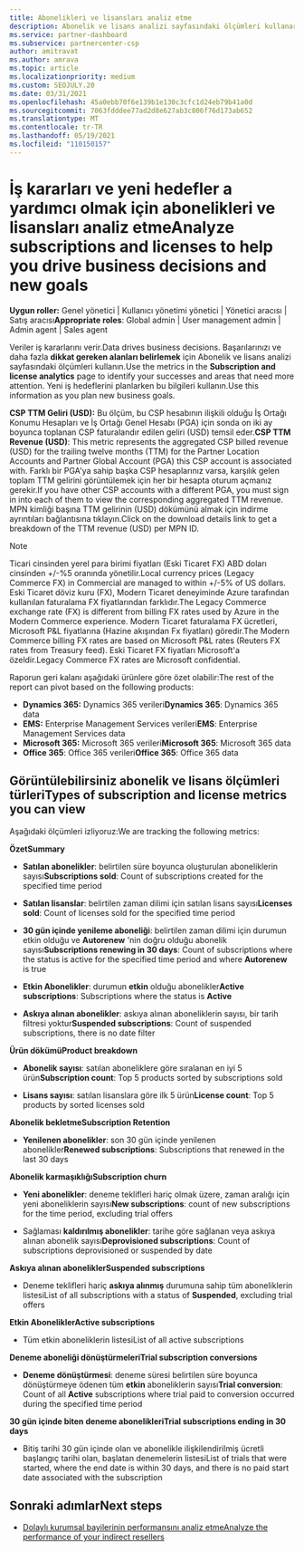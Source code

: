 ```yaml
---
title: Abonelikleri ve lisansları analiz etme
description: Abonelik ve lisans analizi sayfasındaki ölçümleri kullanarak başarılarınızı ve daha fazla dikkat gereken alanları tanımlamayı öğrenin.
ms.service: partner-dashboard
ms.subservice: partnercenter-csp
author: amitravat
ms.author: amrava
ms.topic: article
ms.localizationpriority: medium
ms.custom: SEOJULY.20
ms.date: 03/31/2021
ms.openlocfilehash: 45a0ebb70f6e139b1e130c3cfc1d24eb79b41a0d
ms.sourcegitcommit: 7063fdddee77ad2d8e627ab3c806f76d173ab652
ms.translationtype: MT
ms.contentlocale: tr-TR
ms.lasthandoff: 05/19/2021
ms.locfileid: "110150157"
---
```

# <a name="analyze-subscriptions-and-licenses-to-help-you-drive-business-decisions-and-new-goals"></a><span data-ttu-id="dbb77-103">İş kararları ve yeni hedefler a yardımcı olmak için abonelikleri ve lisansları analiz etme</span><span class="sxs-lookup"><span data-stu-id="dbb77-103">Analyze subscriptions and licenses to help you drive business decisions and new goals</span></span>

<span data-ttu-id="dbb77-104">**Uygun roller:** Genel yönetici | Kullanıcı yönetimi yönetici | Yönetici aracısı | Satış aracısı</span><span class="sxs-lookup"><span data-stu-id="dbb77-104">**Appropriate roles**: Global admin | User management admin | Admin agent | Sales agent</span></span>

<span data-ttu-id="dbb77-105">Veriler iş kararlarını verir.</span><span class="sxs-lookup"><span data-stu-id="dbb77-105">Data drives business decisions.</span></span> <span data-ttu-id="dbb77-106">Başarılarınızı ve daha fazla **dikkat gereken alanları belirlemek** için Abonelik ve lisans analizi sayfasındaki ölçümleri kullanın.</span><span class="sxs-lookup"><span data-stu-id="dbb77-106">Use the metrics in the **Subscription and license analytics** page to identify your successes and areas that need more attention.</span></span> <span data-ttu-id="dbb77-107">Yeni iş hedeflerini planlarken bu bilgileri kullanın.</span><span class="sxs-lookup"><span data-stu-id="dbb77-107">Use this information as you plan new business goals.</span></span>

<span data-ttu-id="dbb77-108">**CSP TTM Geliri (USD):** Bu ölçüm, bu CSP hesabının ilişkili olduğu İş Ortağı Konumu Hesapları ve İş Ortağı Genel Hesabı (PGA) için sonda on iki ay boyunca toplanan CSP faturalandır edilen geliri (USD) temsil eder.</span><span class="sxs-lookup"><span data-stu-id="dbb77-108">**CSP TTM Revenue (USD)**: This metric represents the aggregated CSP billed revenue (USD) for the trailing twelve months (TTM) for the Partner Location Accounts and Partner Global Account (PGA) this CSP account is associated with.</span></span> <span data-ttu-id="dbb77-109">Farklı bir PGA'ya sahip başka CSP hesaplarınız varsa, karşılık gelen toplam TTM gelirini görüntülemek için her bir hesapta oturum açmanız gerekir.</span><span class="sxs-lookup"><span data-stu-id="dbb77-109">If you have other CSP accounts with a different PGA, you must sign in into each of them to view the corresponding aggregated TTM revenue.</span></span>  <span data-ttu-id="dbb77-110">MPN kimliği başına TTM gelirinin (USD) dökümünü almak için indirme ayrıntıları bağlantısına tıklayın.</span><span class="sxs-lookup"><span data-stu-id="dbb77-110">Click on the download details link to get a breakdown of the TTM revenue (USD) per MPN ID.</span></span>

>[!NOTE]
><span data-ttu-id="dbb77-111">Ticari cinsinden yerel para birimi fiyatları (Eski Ticaret FX) ABD doları cinsinden +/-%5 oranında yönetilir.</span><span class="sxs-lookup"><span data-stu-id="dbb77-111">Local currency prices (Legacy Commerce FX) in Commercial are managed to within +/-5% of US dollars.</span></span> <span data-ttu-id="dbb77-112">Eski Ticaret döviz kuru (FX), Modern Ticaret deneyiminde Azure tarafından kullanılan faturalama FX fiyatlarından farklıdır.</span><span class="sxs-lookup"><span data-stu-id="dbb77-112">The Legacy Commerce exchange rate (FX) is different from billing FX rates used by Azure in the Modern Commerce experience.</span></span> <span data-ttu-id="dbb77-113">Modern Ticaret faturalama FX ücretleri, Microsoft P&L fiyatlarına (Hazine akışından Fx fiyatları) göredir.</span><span class="sxs-lookup"><span data-stu-id="dbb77-113">The Modern Commerce billing FX rates are based on Microsoft P&L rates (Reuters FX rates from Treasury feed).</span></span> <span data-ttu-id="dbb77-114">Eski Ticaret FX fiyatları Microsoft'a özeldir.</span><span class="sxs-lookup"><span data-stu-id="dbb77-114">Legacy Commerce FX rates are Microsoft confidential.</span></span>


<span data-ttu-id="dbb77-115">Raporun geri kalanı aşağıdaki ürünlere göre özet olabilir:</span><span class="sxs-lookup"><span data-stu-id="dbb77-115">The rest of the report can pivot based on the following products:</span></span>

 - <span data-ttu-id="dbb77-116">**Dynamics 365:** Dynamics 365 verileri</span><span class="sxs-lookup"><span data-stu-id="dbb77-116">**Dynamics 365**: Dynamics 365 data</span></span>  
 - <span data-ttu-id="dbb77-117">**EMS:** Enterprise Management Services verileri</span><span class="sxs-lookup"><span data-stu-id="dbb77-117">**EMS**: Enterprise Management Services data</span></span>  
 - <span data-ttu-id="dbb77-118">**Microsoft 365:** Microsoft 365 verileri</span><span class="sxs-lookup"><span data-stu-id="dbb77-118">**Microsoft 365**: Microsoft 365 data</span></span>  
 - <span data-ttu-id="dbb77-119">**Office 365**: Office 365 verileri</span><span class="sxs-lookup"><span data-stu-id="dbb77-119">**Office 365**: Office 365 data</span></span>  


## <a name="types-of-subscription-and-license-metrics-you-can-view"></a><span data-ttu-id="dbb77-120">Görüntülebilirsiniz abonelik ve lisans ölçümleri türleri</span><span class="sxs-lookup"><span data-stu-id="dbb77-120">Types of subscription and license metrics you can view</span></span>

<span data-ttu-id="dbb77-121">Aşağıdaki ölçümleri izliyoruz:</span><span class="sxs-lookup"><span data-stu-id="dbb77-121">We are tracking the following metrics:</span></span>

<span data-ttu-id="dbb77-122">**Özet**</span><span class="sxs-lookup"><span data-stu-id="dbb77-122">**Summary**</span></span>  
 - <span data-ttu-id="dbb77-123">**Satılan abonelikler**: belirtilen süre boyunca oluşturulan aboneliklerin sayısı</span><span class="sxs-lookup"><span data-stu-id="dbb77-123">**Subscriptions sold**: Count of subscriptions created for the specified time period</span></span>  
  
 - <span data-ttu-id="dbb77-124">**Satılan lisanslar**: belirtilen zaman dilimi için satılan lisans sayısı</span><span class="sxs-lookup"><span data-stu-id="dbb77-124">**Licenses sold**: Count of licenses sold for the specified time period</span></span>  
  
 - <span data-ttu-id="dbb77-125">**30 gün içinde yenileme aboneliği**: belirtilen zaman dilimi için durumun etkin olduğu ve **Autorenew** 'nin doğru olduğu abonelik sayısı</span><span class="sxs-lookup"><span data-stu-id="dbb77-125">**Subscriptions renewing in 30 days**: Count of subscriptions where the status is active for the specified time period and where **Autorenew** is true</span></span>
 
 - <span data-ttu-id="dbb77-126">**Etkin Abonelikler**: durumun **etkin** olduğu abonelikler</span><span class="sxs-lookup"><span data-stu-id="dbb77-126">**Active subscriptions**: Subscriptions where the status is **Active**</span></span>  
 
 - <span data-ttu-id="dbb77-127">**Askıya alınan abonelikler**: askıya alınan aboneliklerin sayısı, bir tarih filtresi yoktur</span><span class="sxs-lookup"><span data-stu-id="dbb77-127">**Suspended subscriptions**: Count of suspended subscriptions, there is no date filter</span></span>  

<span data-ttu-id="dbb77-128">**Ürün dökümü**</span><span class="sxs-lookup"><span data-stu-id="dbb77-128">**Product breakdown**</span></span>
  
 - <span data-ttu-id="dbb77-129">**Abonelik sayısı**: satılan aboneliklere göre sıralanan en iyi 5 ürün</span><span class="sxs-lookup"><span data-stu-id="dbb77-129">**Subscription count**: Top 5 products sorted by subscriptions sold</span></span>  
 
 - <span data-ttu-id="dbb77-130">**Lisans sayısı**: satılan lisanslara göre ilk 5 ürün</span><span class="sxs-lookup"><span data-stu-id="dbb77-130">**License count**: Top 5 products by sorted licenses sold</span></span>

<span data-ttu-id="dbb77-131">**Abonelik bekletme**</span><span class="sxs-lookup"><span data-stu-id="dbb77-131">**Subscription Retention**</span></span>

 - <span data-ttu-id="dbb77-132">**Yenilenen abonelikler**: son 30 gün içinde yenilenen abonelikler</span><span class="sxs-lookup"><span data-stu-id="dbb77-132">**Renewed subscriptions**: Subscriptions that renewed in the last 30 days</span></span>  

<span data-ttu-id="dbb77-133">**Abonelik karmaşıklığı**</span><span class="sxs-lookup"><span data-stu-id="dbb77-133">**Subscription churn**</span></span>  
 - <span data-ttu-id="dbb77-134">**Yeni abonelikler**: deneme teklifleri hariç olmak üzere, zaman aralığı için yeni aboneliklerin sayısı</span><span class="sxs-lookup"><span data-stu-id="dbb77-134">**New subscriptions**: count of new subscriptions for the time period, excluding trial offers</span></span>  
 
 - <span data-ttu-id="dbb77-135">Sağlaması **kaldırılmış abonelikler**: tarihe göre sağlanan veya askıya alınan abonelik sayısı</span><span class="sxs-lookup"><span data-stu-id="dbb77-135">**Deprovisioned subscriptions**: Count of subscriptions deprovisioned or suspended by date</span></span>  

<span data-ttu-id="dbb77-136">**Askıya alınan abonelikler**</span><span class="sxs-lookup"><span data-stu-id="dbb77-136">**Suspended subscriptions**</span></span> 
 
 - <span data-ttu-id="dbb77-137">Deneme teklifleri hariç **askıya alınmış** durumuna sahip tüm aboneliklerin listesi</span><span class="sxs-lookup"><span data-stu-id="dbb77-137">List of all subscriptions with a status of **Suspended**, excluding trial offers</span></span>  
  
<span data-ttu-id="dbb77-138">**Etkin Abonelikler**</span><span class="sxs-lookup"><span data-stu-id="dbb77-138">**Active subscriptions**</span></span>

 - <span data-ttu-id="dbb77-139">Tüm etkin aboneliklerin listesi</span><span class="sxs-lookup"><span data-stu-id="dbb77-139">List of all active subscriptions</span></span>  

<span data-ttu-id="dbb77-140">**Deneme aboneliği dönüştürmeleri**</span><span class="sxs-lookup"><span data-stu-id="dbb77-140">**Trial subscription conversions**</span></span>  

 - <span data-ttu-id="dbb77-141">**Deneme dönüştürmesi**: deneme süresi belirtilen süre boyunca dönüştürmeye ödenen tüm **etkin** aboneliklerin sayısı</span><span class="sxs-lookup"><span data-stu-id="dbb77-141">**Trial conversion**: Count of all **Active** subscriptions where trial paid to conversion occurred during the specified time period</span></span>  

<span data-ttu-id="dbb77-142">**30 gün içinde biten deneme abonelikleri**</span><span class="sxs-lookup"><span data-stu-id="dbb77-142">**Trial subscriptions ending in 30 days**</span></span>  

 - <span data-ttu-id="dbb77-143">Bitiş tarihi 30 gün içinde olan ve abonelikle ilişkilendirilmiş ücretli başlangıç tarihi olan, başlatan denemelerin listesi</span><span class="sxs-lookup"><span data-stu-id="dbb77-143">List of trials that were started, where the end date is within 30 days, and there is no paid start date associated with the subscription</span></span>  



## <a name="next-steps"></a><span data-ttu-id="dbb77-144">Sonraki adımlar</span><span class="sxs-lookup"><span data-stu-id="dbb77-144">Next steps</span></span>

- [<span data-ttu-id="dbb77-145">Dolaylı kurumsal bayilerinin performansını analiz etme</span><span class="sxs-lookup"><span data-stu-id="dbb77-145">Analyze the performance of your indirect resellers</span></span>](analyze-indirect-resellers.md)